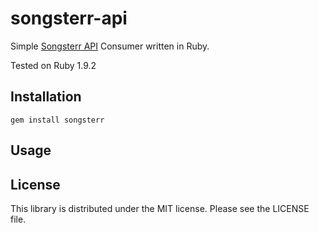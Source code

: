 songsterr-api
===
Simple [Songsterr API](http://www.songsterr.com/a/wa/api) Consumer written in Ruby.

Tested on Ruby 1.9.2

Installation
---
    gem install songsterr

Usage
----


License
----

This library is distributed under the MIT license. Please see the LICENSE file.
